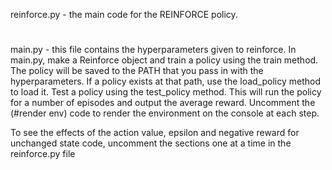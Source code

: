 reinforce.py - the main code for the REINFORCE policy.
#
main.py - this file contains the hyperparameters given to reinforce. 
In main.py, make a Reinforce object and train a policy using the train method. The policy will be saved to the PATH that you pass in with the hyperparameters. 
If a policy exists at that path, use the load_policy method to load it.
Test a policy using the test_policy method. This will run the policy for a number of episodes and output the average reward. Uncomment the (#render env) code to
render the environment on the console at each step.

To see the effects of the action value, epsilon and negative reward for unchanged state code, uncomment the sections one at a time in the reinforce.py file
